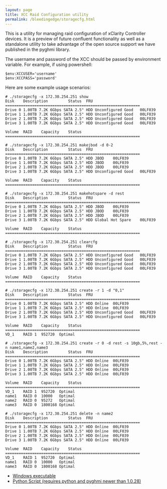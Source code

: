 ```yaml
---
layout: page
title: XCC Raid Configuration utility
permalink: /bleedingedge/storagecfg.html
---
```


This is a utility for managing raid configuration of xClarity Controller devices.  It is a preview
of future confluent functionality as well as a standalone utility to take advantage of the open source
support we have published in the pyghmi library.

The username and password of the XCC should be passed by environment variable.  For example, if
using powershell:

	$env:XCCUSER='username'
	$env:XCCPASS='password'

Here are some example usage scenarios:
```
# ./storagecfg -x 172.30.254.251 show
Disk	Description			Status	FRU
============================================================
Drive 0	1.00TB 7.2K 6Gbps SATA 2.5" HDD	Unconfigured Good	00LF039
Drive 1	1.00TB 7.2K 6Gbps SATA 2.5" HDD	Unconfigured Good	00LF039
Drive 2	1.00TB 7.2K 6Gbps SATA 2.5" HDD	Unconfigured Good	00LF039
Drive 3	1.00TB 7.2K 6Gbps SATA 2.5" HDD	Unconfigured Good	00LF039

Volume	RAID	Capacity	Status
============================================================
```

```
# ./storagecfg -x 172.30.254.251 makejbod -d 0-2
Disk	Description			Status	FRU
============================================================
Drive 0	1.00TB 7.2K 6Gbps SATA 2.5" HDD	JBOD	00LF039
Drive 1	1.00TB 7.2K 6Gbps SATA 2.5" HDD	JBOD	00LF039
Drive 2	1.00TB 7.2K 6Gbps SATA 2.5" HDD	JBOD	00LF039
Drive 3	1.00TB 7.2K 6Gbps SATA 2.5" HDD	Unconfigured Good	00LF039

Volume	RAID	Capacity	Status
============================================================
```

```
# ./storagecfg -x 172.30.254.251 makehotspare -d rest
Disk	Description			Status	FRU
============================================================
Drive 0	1.00TB 7.2K 6Gbps SATA 2.5" HDD	JBOD	00LF039
Drive 1	1.00TB 7.2K 6Gbps SATA 2.5" HDD	JBOD	00LF039
Drive 2	1.00TB 7.2K 6Gbps SATA 2.5" HDD	JBOD	00LF039
Drive 3	1.00TB 7.2K 6Gbps SATA 2.5" HDD	Global Hot Spare	00LF039

Volume	RAID	Capacity	Status
============================================================
```

```
# ./storagecfg -x 172.30.254.251 clearcfg
Disk	Description			Status	FRU
============================================================
Drive 0	1.00TB 7.2K 6Gbps SATA 2.5" HDD	Unconfigured Good	00LF039
Drive 1	1.00TB 7.2K 6Gbps SATA 2.5" HDD	Unconfigured Good	00LF039
Drive 2	1.00TB 7.2K 6Gbps SATA 2.5" HDD	Unconfigured Good	00LF039
Drive 3	1.00TB 7.2K 6Gbps SATA 2.5" HDD	Unconfigured Good	00LF039

Volume	RAID	Capacity	Status
============================================================
```

```
# ./storagecfg -x 172.30.254.251 create -r 1 -d "0,1"
Disk	Description			Status	FRU
============================================================
Drive 0	1.00TB 7.2K 6Gbps SATA 2.5" HDD	Online	00LF039
Drive 1	1.00TB 7.2K 6Gbps SATA 2.5" HDD	Online	00LF039
Drive 2	1.00TB 7.2K 6Gbps SATA 2.5" HDD	Unconfigured Good	00LF039
Drive 3	1.00TB 7.2K 6Gbps SATA 2.5" HDD	Unconfigured Good	00LF039

Volume	RAID	Capacity	Status
============================================================
VD_1	RAID 1	952720	Optimal
```

```
# ./storagecfg -x 172.30.254.251 create -r 0 -d rest -s 10gb,5%,rest -n name1,name2,name3
Disk	Description			Status	FRU
============================================================
Drive 0	1.00TB 7.2K 6Gbps SATA 2.5" HDD	Online	00LF039
Drive 1	1.00TB 7.2K 6Gbps SATA 2.5" HDD	Online	00LF039
Drive 2	1.00TB 7.2K 6Gbps SATA 2.5" HDD	Online	00LF039
Drive 3	1.00TB 7.2K 6Gbps SATA 2.5" HDD	Online	00LF039

Volume	RAID	Capacity	Status
============================================================
VD_1	RAID 1	952720	Optimal
name1	RAID 0	10000	Optimal
name2	RAID 0	95272	Optimal
name3	RAID 0	1800168	Optimal
```

```
# ./storagecfg -x 172.30.254.251 delete -n name2
Disk	Description			Status	FRU
============================================================
Drive 0	1.00TB 7.2K 6Gbps SATA 2.5" HDD	Online	00LF039
Drive 1	1.00TB 7.2K 6Gbps SATA 2.5" HDD	Online	00LF039
Drive 2	1.00TB 7.2K 6Gbps SATA 2.5" HDD	Online	00LF039
Drive 3	1.00TB 7.2K 6Gbps SATA 2.5" HDD	Online	00LF039

Volume	RAID	Capacity	Status
============================================================
VD_1	RAID 1	952720	Optimal
name1	RAID 0	10000	Optimal
name3	RAID 0	1800168	Optimal
```

* [Windows executable]({{site.baseurl}}/assets/storagecfg-0.5.zip)
* [Python Script (requires python and pyghmi newer than 1.0.28)]({{site.baseurl}}/assets/storagecfg-python-0.5.tgz)




